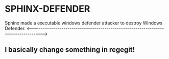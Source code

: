 # SPHINX-DEFENDER
Sphinx made a executable windows defender attacker to destroy Windows Defender.
<---------------------------------------------------------------------------------->

## I basically change something in regegit!


